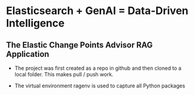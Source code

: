 # Elasticsearch + GenAI = Data-Driven Intelligence
## The Elastic Change Points Advisor RAG Application

- The project was first created as a repo in github and then cloned to a local folder. This makes pull / push work.

- The virtual environment ragenv is used to capture all Python packages

